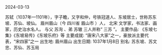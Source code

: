 2024-03-13

苏轼（1037年—1101年），字子瞻，又字和仲，号铁冠道人、东坡居士，世称苏东坡、苏仙、坡仙。 眉州眉山（今 四川省 眉山市 ）人， 北宋 文学家，书法家、画家，历史治水名人。 与父 苏洵 、弟 苏辙 三人并称“ 三苏 ”。
主要作品: 《东坡七集》《东坡易传》《东坡乐府》等
主要成就: “唐宋八大家”之一，豪放派主要代表，“宋四家”之一
出生地: 眉州眉山
出生日期: 1037年1月8日
别名: 苏东坡、苏文忠、苏仙、苏玉局